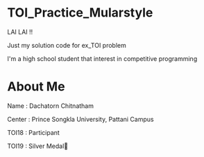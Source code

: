 # TOI_Practice_Mularstyle
LAI LAI !!

Just my solution code for ex_TOI problem 

I'm a high school student that interest in competitive programming 

# About Me

Name : Dachatorn Chitnatham

Center : Prince Songkla University, Pattani Campus

TOI18 : Participant

TOI19 : Silver Medal🥈
